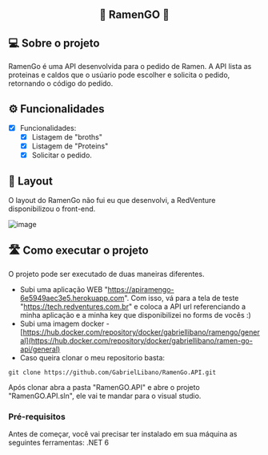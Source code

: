 <h2 align="center"> 
	🚧 RamenGO 🚧
</h2>

## 💻 Sobre o projeto

RamenGo é uma API desenvolvida para o pedido de Ramen. A API lista as proteinas e caldos que o usúario pode escolher e solicita o pedido, retornando o código do pedido.

## ⚙️ Funcionalidades

- [x] Funcionalidades:
  - [x] Listagem de "broths"
  - [x] Listagem de "Proteins" 
  - [x] Solicitar o pedido.
  
## 🎨 Layout

O layout do RamenGo não fui eu que desenvolvi, a RedVenture disponibilizou o front-end.

![image](https://github.com/GabrielLibano/RamenGo.API/assets/64979006/90e50088-3241-4836-948d-84bac1d564ad)

## 🛣️ Como executar o projeto

O projeto pode ser executado de duas maneiras diferentes.
 - Subi uma aplicação WEB "https://apiramengo-6e5949aec3e5.herokuapp.com". Com isso, vá para a tela de teste "https://tech.redventures.com.br" e coloca a API url referenciando a minha aplicação e a minha key que disponibilizei no forms de vocês :)
 - Subi uma imagem docker - [https://hub.docker.com/repository/docker/gabriellibano/ramengo/general](https://hub.docker.com/repository/docker/gabriellibano/ramen-go-api/general)
 - Caso queira clonar o meu repositorio basta:
```
git clone https://github.com/GabrielLibano/RamenGo.API.git
```
  Após clonar abra a pasta "RamenGO.API" e abre o projeto "RamenGO.API.sln", ele vai te mandar para o visual studio.

### Pré-requisitos

Antes de começar, você vai precisar ter instalado em sua máquina as seguintes ferramentas:
.NET 6
